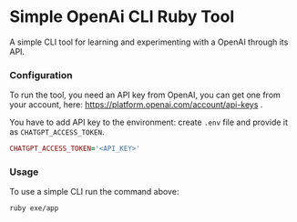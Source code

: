 # Simple OpenAi CLI Ruby Tool

A simple CLI tool for learning and experimenting with a OpenAI through its API.

### Configuration

To run the tool, you need an API key from OpenAI, you can get one from your account, here:
https://platform.openai.com/account/api-keys .

You have to add API key to the environment: create `.env` file and provide it as `CHATGPT_ACCESS_TOKEN`.
```ruby
CHATGPT_ACCESS_TOKEN='<API_KEY>'
```

### Usage

To use a simple CLI run the command above:
```bash
ruby exe/app
```
